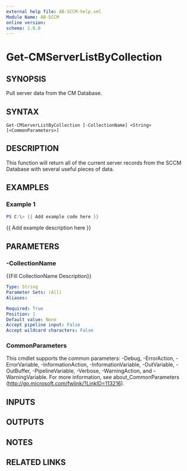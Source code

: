```yaml
---
external help file: AB-SCCM-help.xml
Module Name: AB-SCCM
online version:
schema: 2.0.0
---
```


# Get-CMServerListByCollection

## SYNOPSIS
Pull server data from the CM Database.

## SYNTAX

```
Get-CMServerListByCollection [-CollectionName] <String> [<CommonParameters>]
```

## DESCRIPTION
This function will return all of the current server records from the SCCM Database with several useful pieces of data.

## EXAMPLES

### Example 1
```powershell
PS C:\> {{ Add example code here }}
```

{{ Add example description here }}

## PARAMETERS

### -CollectionName
{{Fill CollectionName Description}}

```yaml
Type: String
Parameter Sets: (All)
Aliases:

Required: True
Position: 1
Default value: None
Accept pipeline input: False
Accept wildcard characters: False
```

### CommonParameters
This cmdlet supports the common parameters: -Debug, -ErrorAction, -ErrorVariable, -InformationAction, -InformationVariable, -OutVariable, -OutBuffer, -PipelineVariable, -Verbose, -WarningAction, and -WarningVariable.
For more information, see about_CommonParameters (http://go.microsoft.com/fwlink/?LinkID=113216).

## INPUTS

## OUTPUTS

## NOTES

## RELATED LINKS
